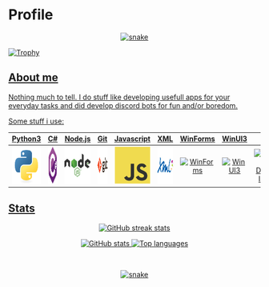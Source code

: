 # Profile

<p align="center">
 <a href=""><img width="1000" src="https://github.com/Leshy-sgwc/Leshy-sgwc/blob/output/github-contribution-grid-snake-dark.svg" alt="snake"/>
</p>

![Trophy](https://github-profile-trophy.vercel.app/?username=Leshy-sgwc&no-frame=true&no-bg=true&theme=discord&column=-1)

## About me

Nothing much to tell. I do stuff like developing usefull apps for your everyday tasks and did develop discord bots for fun and/or boredom.

Some stuff i use:

 | Python3 | C# | Node.js | Git | Javascript | XML | WinForms | WinUI3 | MDI | DevIcon | VS | VSCode | Win10 | Win11 |
 | :---: | :---: | :---: | :---: | :---: | :---: | :---: |  :---: | :---: | :---: | :---: | :---: | :---: | :---: |
 | <a href=""><img src="https://github.com/devicons/devicon/blob/master/icons/python/python-original.svg" title="Python"  alt="Python" height="75"/></a> | <a href=""><img src="https://github.com/devicons/devicon/blob/master/icons/csharp/csharp-original.svg" title="C#" alt="C#" height="75"/></a> | <a href=""><img src="https://github.com/devicons/devicon/blob/master/icons/nodejs/nodejs-original-wordmark.svg" title="Node.js" alt="Node.JS" height="75"/></a> | <a href=""><img src="https://github.com/devicons/devicon/blob/master/icons/git/git-original-wordmark.svg" title="Git" alt="Git" height="75"/></a> | <a href=""><img src="https://github.com/devicons/devicon/blob/master/icons/javascript/javascript-original.svg" title="Javascript" alt="Javascript" height="75"/></a> | <a href=""><img src="https://github.com/devicons/devicon/blob/master/icons/xml/xml-original.svg" title="XML" alt="XML" height="75"/></a> | <a href=""><img src="https://github.com/Leshy-SGWC/Leshy-SGWC/blob/d0a2466b3ed6e1708f234b1858d602c23eee14e3/WinForms.png" title="WinForms" alt="WinForms" height="75"/></a> | <a href=""><img src="https://upload.wikimedia.org/wikipedia/commons/b/bb/WinUI_Icon.svg" title="WinUI3" alt="WinUI3" height="75"/></a> | <a href=""><img src="https://pictogrammers.com/images/libraries/mdi.svg" title="MDI" alt="Material Design Icons" height="75"/></a> | <a href="https://github.com/devicons/devicon"><img src="https://raw.githubusercontent.com/devicons/devicon/master/icons/devicon/devicon-original-wordmark.svg" alt="Devicon Logo" height="75" /></a> | <a href=""><img src="https://visualstudio.microsoft.com/wp-content/uploads/2021/10/Product-Icon.svg" title="VS" alt="Visual Studio" height="75"/></a> | <a href=""><img src="https://github.com/devicons/devicon/blob/master/icons/vscode/vscode-original.svg" title="VSCode" alt="Visual Studio Code" height="75"/></a> | <a href=""><img src="https://github.com/devicons/devicon/blob/master/icons/windows8/windows8-original.svg" title="Win10" alt="Windows 10" height="75"/></a> | <a href=""><img src="https://github.com/devicons/devicon/blob/ca28c779441053191ff11710fe24a9e6c23690d6/icons/windows11/windows11-original.svg" title="Win11" alt="Windows 11" height="75"/></a> |

## Stats

<p align="center">
  <a href=""><img width="800" height="220" src="https://streak-stats.demolab.com?user=Leshy-sgwc&theme=highcontrast&hide_border=true&border_radius=5&card_width=800" alt="GitHub streak stats">
</p>

<p align="center">
  <a href=""><img width="600" height="200" src="https://github-readme-stats.vercel.app/api?username=Leshy-sgwc&show_icons=true&theme=vision-friendly-dark" alt="GitHub stats">
  <a href=""><img width="400" height="200" src="https://github-readme-stats.vercel.app/api/top-langs/?username=Leshy-sgwc&size_weight=0.15&count_weight=0.5&layout=compact&theme=vision-friendly-dark" alt="Top languages">
</p>

<div id="header" align="center">
  <a href=""><img src="https://komarev.com/ghpvc/?username=Leshy-sgwc&style=for-the-badge&color=green" alt=""/>
</div>

<p align="center">
 <a href=""><img width="1000" src="https://github.com/Leshy-sgwc/Leshy-sgwc/blob/output/github-contribution-grid-snake-dark.svg" alt="snake"/>
</p>
